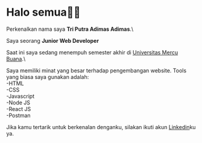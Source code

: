 # Halo semua👋👋

Perkenalkan nama saya **Tri Putra Adimas Adimas**.\

Saya seorang **Junior Web Developer**

Saat ini saya sedang menempuh semester akhir di [Universitas Mercu Buana](https://www.mercubuana.ac.id/).\

Saya memiliki minat yang besar terhadap pengembangan website. 
Tools yang biasa saya gunakan adalah:  
-HTML  
-CSS  
-Javascript  
-Node JS  
-React JS  
-Postman  

Jika kamu tertarik untuk berkenalan denganku, silakan ikuti akun [Linkedin](https://www.linkedin.com/in/tri-putra-adimas-nugraha/)ku ya. 
